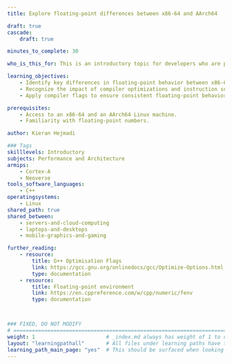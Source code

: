 ```yaml
---
title: Explore floating-point differences between x86-64 and AArch64

draft: true
cascade:
    draft: true

minutes_to_complete: 30

who_is_this_for: This is an introductory topic for developers who are porting applications from x86-64 (also known as "x86") to AArch64 (also known as "Arm64; the Arm 64-bit architecture) and want to understand how floating-point behavior can differ between these architectures - particularly in the context of numerical consistency, performance, and debugging subtle bugs.

learning_objectives: 
    - Identify key differences in floating-point behavior between x86-64 and AArch64. 
    - Recognize the impact of compiler optimizations and instruction sets on floating-point results.
    - Apply compiler flags to ensure consistent floating-point behavior across platforms.

prerequisites:
    - Access to an x86-64 and an AArch64 Linux machine.
    - Familiarity with floating-point numbers.

author: Kieran Hejmadi

### Tags
skilllevels: Introductory
subjects: Performance and Architecture
armips:
    - Cortex-A
    - Neoverse
tools_software_languages:
    - C++
operatingsystems:
    - Linux
shared_path: true
shared_between:
    - servers-and-cloud-computing
    - laptops-and-desktops
    - mobile-graphics-and-gaming

further_reading:
    - resource:
        title: G++ Optimisation Flags 
        link: https://gcc.gnu.org/onlinedocs/gcc/Optimize-Options.html
        type: documentation
    - resource:
        title: Floating-point environment
        link: https://en.cppreference.com/w/cpp/numeric/fenv
        type: documentation



### FIXED, DO NOT MODIFY
# ================================================================================
weight: 1                       # _index.md always has weight of 1 to order correctly
layout: "learningpathall"       # All files under learning paths have this same wrapper
learning_path_main_page: "yes"  # This should be surfaced when looking for related content. Only set for _index.md of learning path content.
---
```

